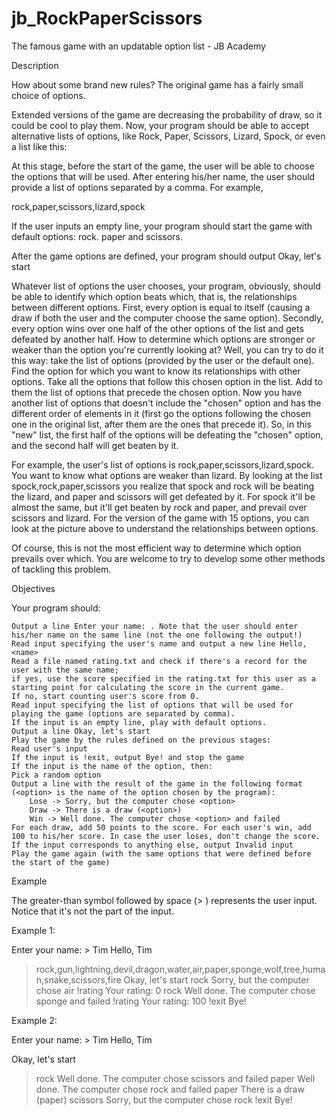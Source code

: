 # jb_RockPaperScissors
The famous game with an updatable option list - JB Academy

Description

How about some brand new rules? The original game has a fairly small choice of options.

Extended versions of the game are decreasing the probability of draw, so it could be cool to play them.
Now, your program should be able to accept alternative lists of options, like Rock, Paper, Scissors, Lizard, Spock, or even a list like this:

At this stage, before the start of the game, the user will be able to choose the options that will be used. 
After entering his/her name, the user should provide a list of options separated by a comma. For example,

rock,paper,scissors,lizard,spock

If the user inputs an empty line, your program should start the game with default options: rock. paper and scissors.

After the game options are defined, your program should output Okay, let's start

Whatever list of options the user chooses, your program, obviously, should be able to identify which option beats which, that is, the relationships between different options. 
First, every option is equal to itself (causing a draw if both the user and the computer choose the same option). 
Secondly, every option wins over one half of the other options of the list and gets defeated by another half. 
How to determine which options are stronger or weaker than the option you're currently looking at? Well, you can try to do it this way: 
take the list of options (provided by the user or the default one). Find the option for which you want to know its relationships with other options. 
Take all the options that follow this chosen option in the list. Add to them the list of options that precede the chosen option. 
Now you have another list of options that doesn't include the "chosen" option and has the different order of elements in it (first go the options following the chosen one in the original list, after them are the ones that precede it). 
So, in this "new" list, the first half of the options will be defeating the "chosen" option, and the second half will get beaten by it.

For example, the user's list of options is rock,paper,scissors,lizard,spock. You want to know what options are weaker than lizard. 
By looking at the list spock,rock,paper,scissors you realize that spock and rock will be beating the lizard, and paper and scissors will get defeated by it. 
For spock it'll be almost the same, but it'll get beaten by rock and paper, and prevail over scissors and lizard. 
For the version of the game with 15 options, you can look at the picture above to understand the relationships between options.

Of course, this is not the most efficient way to determine which option prevails over which. 
You are welcome to try to develop some other methods of tackling this problem.

Objectives

Your program should:

    Output a line Enter your name: . Note that the user should enter his/her name on the same line (not the one following the output!)
    Read input specifying the user's name and output a new line Hello, <name>
    Read a file named rating.txt and check if there's a record for the user with the same name; 
    if yes, use the score specified in the rating.txt for this user as a starting point for calculating the score in the current game. 
    If no, start counting user's score from 0.
    Read input specifying the list of options that will be used for playing the game (options are separated by comma). 
    If the input is an empty line, play with default options.
    Output a line Okay, let's start
    Play the game by the rules defined on the previous stages:
    Read user's input
    If the input is !exit, output Bye! and stop the game
    If the input is the name of the option, then:
    Pick a random option
    Output a line with the result of the game in the following format (<option> is the name of the option chosen by the program):
        Lose -> Sorry, but the computer chose <option>
        Draw -> There is a draw (<option>)
        Win -> Well done. The computer chose <option> and failed
    For each draw, add 50 points to the score. For each user's win, add 100 to his/her score. In case the user loses, don't change the score.
    If the input corresponds to anything else, output Invalid input
    Play the game again (with the same options that were defined before the start of the game)

Example

The greater-than symbol followed by space (> ) represents the user input. Notice that it's not the part of the input.

Example 1:

Enter your name: > Tim
Hello, Tim
> rock,gun,lightning,devil,dragon,water,air,paper,sponge,wolf,tree,human,snake,scissors,fire
Okay, let's start
> rock
Sorry, but the computer chose air
> !rating
Your rating: 0
> rock
Well done. The computer chose sponge and failed
> !rating
Your rating: 100
> !exit
Bye!

Example 2:

Enter your name: > Tim
Hello, Tim
> 
Okay, let's start
> rock
Well done. The computer chose scissors and failed
> paper
Well done. The computer chose rock and failed
> paper
There is a draw (paper)
> scissors
Sorry, but the computer chose rock
> !exit
Bye!
